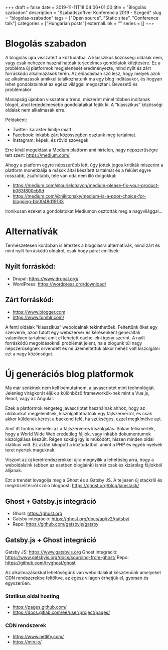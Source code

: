 +++ 
draft = false
date = 2019-11-11T18:04:06+01:00
title = "Blogolás szabadon"
description = "Szabadszoftver Konferencia 2019 - Szeged"
slug = "blogolas-szabadon" 
tags = ["Open source", "Static sites", "Conference talk"]
categories = ["Hungarian posts"]
externalLink = ""
series = []
+++

# Blogolás szabadon

A blogolás újra visszatért a köztudatba. A klasszikus közösségi oldalak nem, vagy csak nehezen használhatóak terjedelmes gondolatok kifejtésére. Ez a probléma új platformok megjelenését eredményezte, mind nyílt és zárt forráskódú alkalmazások terén. Az előadásban szó lesz, hogy melyek azok az alkalmazások amikkel találkozhatunk ma egy blog indításakor, és hogyan lehet gondolatainkat az egész világgal megosztani. 
Bevezető és problémakör

Manapság újabban visszatér a trend, miszerint minél többen indítanak blogot, ahol terjedelmesebb gondolataikat fejtik ki. A “klasszikus” közösségi oldalak nem alkalmasak erre. 

Példaként: 
 - Twitter: karakter limitje miatt
 - Facebook: inkább zárt közösségben osztunk meg tartalmat.
 - Instagram: képek, és rövid szövegek

Erre kínál megoldást a Medium platform ami hirtelen, nagy népszerűségre tett szert: https://medium.com/

Ahogy a platform egyre népszerűbb lett, úgy jöttek jogos kritikák miszerint a platform monetizálja a mások által készített tartalmat és a felület egyre rosszabb, zsúfoltabb, tele van oda nem illő dolgokkal:
 - https://medium.com/@ourielohayon/medium-please-fix-your-product-b063f800cb9d
 - https://medium.com/@nikitonsky/medium-is-a-poor-choice-for-blogging-bb0048d19133

Ironikusan ezeket a gondolatokat Mediumon osztották meg a nagyvilággal...

# Alternatívák

Természetesen korábban is léteztek a blogolásra alternatívák, mind zárt és mint nyílt forráskódú oldalról, csak hogy párat említsek:

## Nyílt forráskód:
 - Drupal: https://www.drupal.org/
 - WordPress: https://wordpress.org/download/

## Zárt forráskód:
 - https://www.blogger.com
 - https://www.tumblr.com/

A fenti oldalak “klasszikus” weboldalnak tekinthetőek. Feltettünk őket egy szerverre, azon futott egy webszerver és kérésenként generáltak valamilyen tartalmat amit el lehetett cache-elni igény szerint. A nyílt forráskódú megoldásoknál problémát jelent, ha a blogunk túl nagy népszerűségnek örvendett és mi üzemeltettük akkor nehéz volt kiszolgálni ezt a nagy közönséget.

# Új generációs blog platformok

Ma már senkinek nem kell bemutatnom, a javascriptet mint technológiát. Jelenleg virágkorát éljük a különböző frameworkök-nek mint a Vue.js, React, vagy az Angular.

Ezek a platformok rengeteg javascriptet használnak ahhoz, hogy az oldalunkat megjelenítsék, kiszolgáltathatóak egy fájlszerverről, és csak akkor küldenek kérést a backend felé, ha szükséges, ezzel megkímélve azt.

Amit itt fontos kiemelni az a fájlszerveres kiszolgálás. Sokan felismerték, hogy a World Wide Web eredetileg fájlok, vagy inkább dokumentumok kiszolgálása készült. Régen sokáig így is működött, hiszen minden oldal statikus volt. Ez aztán kikopott a köztudatból, amint a PHP és egyéb nyelvek teret nyertek maguknak.

Viszont az új keretrendszerekkel újra megnyílik a lehetőség arra, hogy a weboldalaink (ebben az esetben blogjaink) ismét csak és kizárólag fájlokból álljanak.

Ezt a trendet lovagolja meg a Ghost és a Gatsby JS. A teljesen új stackről és megközelítésről szóló blogpost: https://ghost.org/blog/jamstack/

## Ghost + Gatsby.js integráció
 - Ghost: https://ghost.org
 - Gatsby integráció: https://ghost.org/docs/api/v2/gatsby/
 - Repo: https://github.com/gatsbyjs/gatsby

## Gatsby.js + Ghost integráció

Gatsby JS: https://www.gatsbyjs.org
Ghost integráció: https://www.gatsbyjs.org/docs/sourcing-from-ghost/
Repo: https://github.com/tryghost/ghost

Az alkalmazásokkal lehetőségünk van weboldalakat készítenünk amelyeket CDN rendszerekbe feltöltve, az egész világon érhetjük el, gyorsan és egyszerűen.

### Statikus oldal hosting
 - https://pages.github.com/
 - https://docs.gitlab.com/ee/user/project/pages/

### CDN rendszerek
 - https://www.netlify.com/
 - https://min.io/

